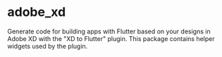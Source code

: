 # adobe_xd

Generate code for building apps with Flutter based on your designs in Adobe XD with the "XD to Flutter" plugin. This package contains helper widgets used by the plugin.
